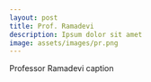 ```yaml
---
layout: post
title: Prof. Ramadevi
description: Ipsum dolor sit amet
image: assets/images/pr.png
---
```


Professor Ramadevi caption
